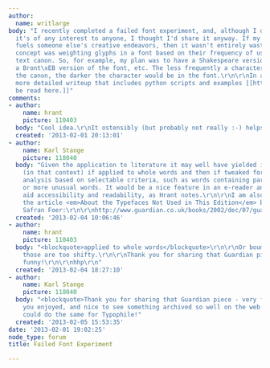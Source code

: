 ```yaml
---
author:
  name: writlarge
body: "I recently completed a failed font experiment, and, although I don't know if
  it's of any interest to anyone, I thought I'd share it anyway. If my wasted time
  fuels someone else's creative endeavors, then it wasn't entirely wasted.\r\n\r\nThe
  concept was weighting glyphs in a font based on their frequency of use in a given
  text canon. So, for example, my plan was to have a Shakespeare version of the font,
  a Bront\xEB version of the font, etc. The less frequently a character is used in
  the canon, the darker the character would be in the font.\r\n\r\nIn any case, a
  more detailed writeup that includes python scripts and examples [[http://www.fogbound.net/archives/2013/01/30/failures-in-typographical-experimentation/|can
  be read here.]]"
comments:
- author:
    name: hrant
    picture: 110403
  body: "Cool idea.\r\nIt ostensibly (but probably not really :-) helps readability.\r\n\r\nhhp\r\n"
  created: '2013-02-01 20:13:01'
- author:
    name: Karl Stange
    picture: 118040
  body: "Given the application to literature it may well have yielded intriguing results
    (in that context) if applied to whole words and then if tweaked for frequency
    analysis based on selectable criteria, such as words containing particular letters,
    or more unusual words. It would be a nice feature in an e-reader and could possibly
    aid accessibility and readability, as Hrant notes.\r\n\r\nI am also reminded of
    the article <em>About the Typefaces Not Used in This Edition</em> by, Jonathan
    Safran Foer:\r\n\r\nhttp://www.guardian.co.uk/books/2002/dec/07/guardianfirstbookaward2002.gurardianfirstbookaward"
  created: '2013-02-04 10:06:46'
- author:
    name: hrant
    picture: 110403
  body: "<blockquote>applied to whole words</blockquote>\r\n\r\nOr boumas! Although
    those are too shifty.\r\n\r\nThank you for sharing that Guardian piece - very
    funny!\r\n\r\nhhp\r\n"
  created: '2013-02-04 18:27:10'
- author:
    name: Karl Stange
    picture: 118040
  body: "<blockquote>Thank you for sharing that Guardian piece - very funny!</blockquote>\r\n\r\nGlad
    you enjoyed, and nice to see something archived so well on the web! If only we
    could do the same for Typophile!"
  created: '2013-02-05 15:53:35'
date: '2013-02-01 19:02:25'
node_type: forum
title: Failed Font Experiment

---
```

